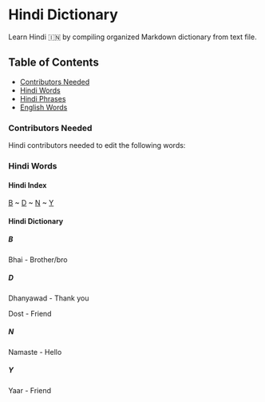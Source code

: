 # Hindi Dictionary
Learn Hindi :india: by compiling organized Markdown dictionary from text file.

## Table of Contents

- [Contributors Needed](#contribute)
- [Hindi Words](#hindi--word)
- [Hindi Phrases](#hindi--phrase)
- [English Words](#english--word)

### <a name="contribute"></a>Contributors Needed
Hindi contributors needed to edit the following words:

### <a name="hindi--word"></a>Hindi Words

#### 	 Hindi Index

[B](#hindi--b) ~ [D](#hindi--d) ~ [N](#hindi--n) ~ [Y](#hindi--y)

#### Hindi Dictionary

##### <a name="hindi--b">B
Bhai - Brother/bro


##### <a name="hindi--d">D
Dhanyawad - Thank you

Dost - Friend


##### <a name="hindi--n">N
Namaste - Hello


##### <a name="hindi--y">Y
Yaar - Friend

